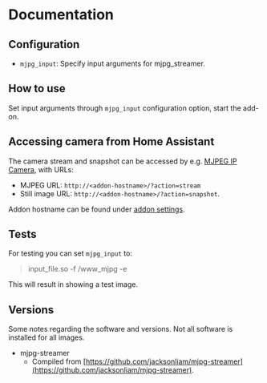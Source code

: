 # Documentation

## Configuration

- `mjpg_input`: Specify input arguments for mjpg_streamer.

## How to use

Set input arguments through `mjpg_input` configuration option, start the add-on.

## Accessing camera from Home Assistant

The camera stream and snapshot can be accessed by e.g. [MJPEG IP Camera](https://www.home-assistant.io/integrations/mjpeg/), with URLs:
* MJPEG URL: `http://<addon-hostname>/?action=stream`
* Still image URL: `http://<addon-hostname>/?action=snapshot`.

Addon hostname can be found under [addon settings](https://my.home-assistant.io/redirect/supervisor_addon/?addon=b7aa59c4_camera-mjpg-streamer&repository_url=https%3A%2F%2Fgithub.com%2Ffredrikbaberg%2F3dprinter-addons).

## Tests

For testing you can set `mjpg_input` to:
> input_file.so -f /www_mjpg -e

This will result in showing a test image.

## Versions

Some notes regarding the software and versions.
Not all software is installed for all images.

- mjpg-streamer
  - Compiled from [https://github.com/jacksonliam/mjpg-streamer](https://github.com/jacksonliam/mjpg-streamer).
